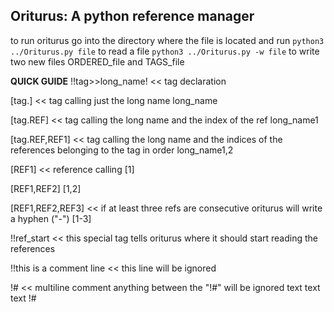 ## Oriturus: A python reference manager

to run oriturus go into the directory where the file is located and run
`python3 ../Oriturus.py file` to read a file 
`python3 ../Oriturus.py -w file` to write two new files ORDERED_file and TAGS_file

**QUICK GUIDE**
!!tag>>long_name! << tag declaration

[tag.] << tag calling just the long name
long_name

[tag.REF] << tag calling the long name and the index of the ref
long_name1

[tag.REF,REF1] << tag calling the long name and the indices of the references belonging to the tag in order
long_name1,2

[REF1] << reference calling
[1]

[REF1,REF2] 
[1,2]

[REF1,REF2,REF3] << if at least three refs are consecutive oriturus will write a hyphen ("-")
[1-3]

!!ref_start << this special tag tells oriturus where it should start reading the references

!!this is a comment line  << this line will be ignored

!# << multiline comment anything between the "!#" will be ignored
text
text
text
!#
